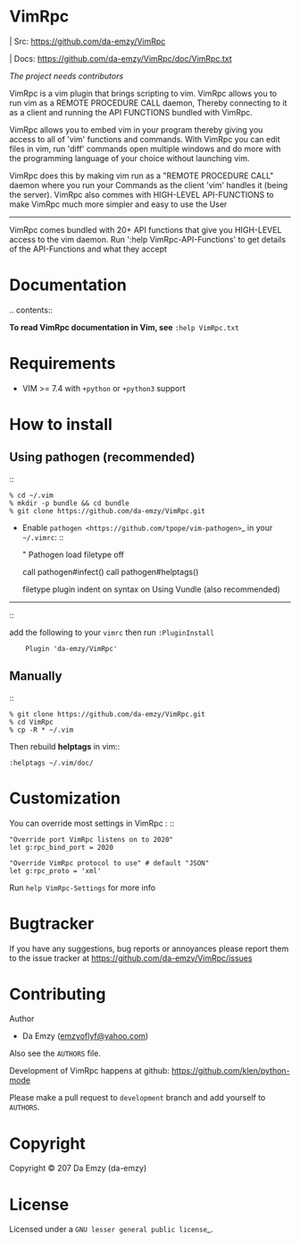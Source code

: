 # VimRpc #


| Src:  https://github.com/da-emzy/VimRpc

| Docs: https://github.com/da-emzy/VimRpc/doc/VimRpc.txt

*The project needs contributors*

VimRpc is a vim plugin that brings scripting to vim.
VimRpc allows you to  run vim as a REMOTE PROCEDURE CALL daemon,
Thereby connecting to it as a client and running the API FUNCTIONS bundled with VimRpc.

VimRpc allows you to embed vim in your program thereby giving you access 
to all of 'vim' functions and commands.
With VimRpc you can edit files in vim, run 'diff' commands open multiple windows
and do more with the programming language of your choice without launching vim.

VimRpc does this by making vim run as a "REMOTE PROCEDURE CALL" daemon where you run your
Commands as the client 'vim' handles it (being the server).
VimRpc also commes with HIGH-LEVEL API-FUNCTIONS to make VimRpc much more simpler and 
easy to use the User

******************
VimRpc comes bundled with 20+ API functions that give you HIGH-LEVEL access to the vim daemon.
Run ':help VimRpc-API-Functions' to get details of the API-Functions and what they accept


Documentation
=============

.. contents::

**To read VimRpc documentation in Vim, see** ``:help VimRpc.txt``

Requirements
============

- VIM >= 7.4 with `+python` or `+python3` support

How to install
==============

Using pathogen (recommended)
----------------------------
::

    % cd ~/.vim
    % mkdir -p bundle && cd bundle
    % git clone https://github.com/da-emzy/VimRpc.git

- Enable `pathogen <https://github.com/tpope/vim-pathogen>`_
  in your ``~/.vimrc``: ::

    " Pathogen load
    filetype off

    call pathogen#infect()
    call pathogen#helptags()

    filetype plugin indent on
    syntax on
Using Vundle (also recommended)
----------------------------
::

add the following to your `vimrc` then run
  `:PluginInstall`

        Plugin 'da-emzy/VimRpc'

Manually
--------
::

    % git clone https://github.com/da-emzy/VimRpc.git
    % cd VimRpc
    % cp -R * ~/.vim

Then rebuild **helptags** in vim::

    :helptags ~/.vim/doc/


Customization
=============

You can override most settings in VimRpc : ::

    "Override port VimRpc listens on to 2020"
    let g:rpc_bind_port = 2020

    "Override VimRpc protocol to use" # default "JSON"
    let g:rpc_proto = 'xml'

Run ``help VimRpc-Settings`` for more info


Bugtracker
===========

If you have any suggestions, bug reports or
annoyances please report them to the issue tracker
at https://github.com/da-emzy/VimRpc/issues

Contributing
============
Author
* Da Emzy (emzyoflyf@yahoo.com)

Also see the `AUTHORS` file.

Development of VimRpc happens at github:
https://github.com/klen/python-mode

Please make a pull request to `development` branch and add yourself to
`AUTHORS`.

Copyright
=========

Copyright © 207 Da Emzy (da-emzy)

License
=======

Licensed under a `GNU lesser general public license`_.

